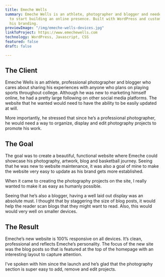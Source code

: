 ```yaml
---
title: Emeche Wells
summary: Emeche Wells is an athlete, photographer and blogger and needed a website
  to start building an online presence. Built with WordPress and customized to match
  his branding.
previewImage: "/img/emeche-wells-devices.jpg"
linkToProject: https://www.emechewells.com
technology: WordPress, Javascript, CSS
featured: false
draft: false

---
```

## The Client

Emeche Wells is an athlete, professional photographer and blogger who cares about sharing his experiences with anyone who plans on playing sports throughout college. Although he was new to marketing himself online, he had a pretty large following on other social media platforms. The website that he wanted would need to have the ability to be easily updated at will.

More importantly, he stressed that since he’s a professional photographer, he would need a way to organize, display and edit photography projects to promote his work.

## The Goal

The goal was to create a beautiful, functional website where Emeche could showcase his photography, artwork, blog and basketball journey. Seeing that he was new to website maintenance, it was also a goal of mine to make the website very easy to update as his brand gets more established.

When it came to creating the photography projects on the site, I really wanted to make it as easy as humanly possible.

Seeing that he’s also a blogger, having a well laid out display was an absolute must. I thought that by staggering the size of blog posts, it would help the reader scan blogs that they might want to read. Also, this would would very well on smaller devices.

## The Result

Emeche’s new website is 100% responsive on all devices. It’s clean, professional and reflects Emeche’s personality. The focus of the new site was the blog posts so that is featured at the top of the homepage with an interesting layout to capture attention.

I’ve spoken with him since the launch and he’s glad that the photography section is super easy to add, remove and edit projects.